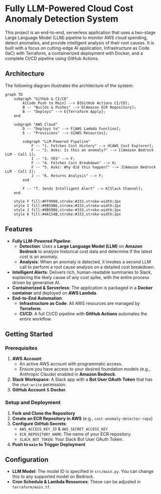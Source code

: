 # Fully LLM-Powered Cloud Cost Anomaly Detection System

This project is an end-to-end, serverless application that uses a two-stage Large Language Model (LLM) pipeline to monitor AWS cloud spending, detect anomalies, and provide intelligent analysis of their root causes. It is built with a focus on cutting-edge AI application, Infrastructure as Code (IaC) with Terraform, a containerized deployment with Docker, and a complete CI/CD pipeline using GitHub Actions.

## Architecture

The following diagram illustrates the architecture of the system:

```mermaid
graph TD
    subgraph "GitHub & CI/CD"
        A[Code Push to Main] --> B{GitHub Actions CI/CD};
        B -- "Builds & Pushes" --> D[Amazon ECR Repository];
        B -- "Deploys" --> E{Terraform Apply};
    end

    subgraph "AWS Cloud"
        D -- "Deploys to" --> F[AWS Lambda Function];
        E -- "Provisions" --> G{AWS Resources};
        
        subgraph "LLM-Powered Pipeline"
            F -- "1. Fetches Cost History" --> H[AWS Cost Explorer];
            F -- "2. Asks: Is this an anomaly?" --> I[Amazon Bedrock LLM - Call 1];
            I -- "3. YES" --> F;
            F -- "4. Fetches Cost Breakdown" --> H;
            F -- "5. Asks: Why did this happen?" --> J[Amazon Bedrock LLM - Call 2];
            J -- "6. Returns Analysis" --> F;
        end

        F -- "7. Sends Intelligent Alert" --> K[Slack Channel];
    end

    style F fill:#FF9900,stroke:#333,stroke-width:2px
    style I fill:#9B59B6,stroke:#333,stroke-width:2px
    style J fill:#9B59B6,stroke:#333,stroke-width:2px
    style K fill:#4A154B,stroke:#333,stroke-width:2px
```

## Features

*   **Fully LLM-Powered Pipeline**:
    *   **Detection**: Uses a **Large Language Model (LLM)** on **Amazon Bedrock** to analyze historical cost data and determine if the latest cost is an anomaly.
    *   **Analysis**: When an anomaly is detected, it invokes a second LLM call to perform a root cause analysis on a detailed cost breakdown.
*   **Intelligent Alerts**: Delivers rich, human-readable summaries to Slack, explaining the likely cause of any cost spike, with the entire process driven by generative AI.
*   **Containerized & Serverless**: The application is packaged in a **Docker container** and deployed on **AWS Lambda**.
*   **End-to-End Automation**:
    *   **Infrastructure as Code**: All AWS resources are managed by **Terraform**.
    *   **CI/CD**: A full CI/CD pipeline with **GitHub Actions** automates the entire workflow.

## Getting Started

### Prerequisites

1.  **AWS Account**:
    *   An active AWS account with programmatic access.
    *   Ensure you have access to your desired foundation models (e.g., Anthropic Claude) enabled in **Amazon Bedrock**.
2.  **Slack Workspace**: A Slack app with a **Bot User OAuth Token** that has the `chat:write` permission.
3.  **GitHub Account** & **Docker**.

### Setup and Deployment

1.  **Fork and Clone the Repository**
2.  **Create an ECR Repository in AWS** (e.g., `cost-anomaly-detector-repo`)
3.  **Configure GitHub Secrets**:
    *   `AWS_ACCESS_KEY_ID` & `AWS_SECRET_ACCESS_KEY`
    *   `ECR_REPOSITORY_NAME`: The name of your ECR repository.
    *   `SLACK_BOT_TOKEN`: Your Slack Bot User OAuth Token.
4.  **Push to `main` to Trigger Deployment**

## Configuration

*   **LLM Model**: The model ID is specified in `src/main.py`. You can change this to any supported model on Bedrock.
*   **Cron Schedule & Lambda Resources**: These can be adjusted in `terraform/main.tf`. 